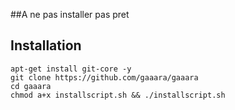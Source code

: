##A ne pas installer pas pret

## Installation

```
apt-get install git-core -y
git clone https://github.com/gaaara/gaaara
cd gaaara
chmod a+x installscript.sh && ./installscript.sh
```
